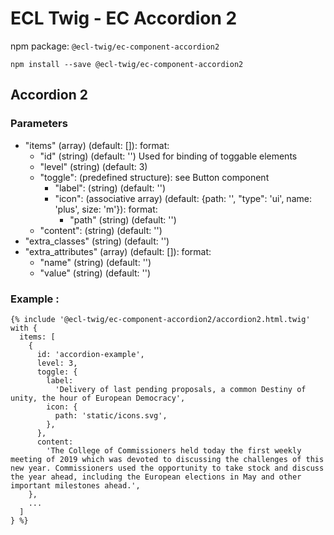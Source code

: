 # ECL Twig - EC Accordion 2

npm package: `@ecl-twig/ec-component-accordion2`

```shell
npm install --save @ecl-twig/ec-component-accordion2
```

## Accordion 2

### Parameters

- "items" (array) (default: []): format:
  - "id" (string) (default: '') Used for binding of toggable elements
  - "level" (string) (default: 3)
  - "toggle": (predefined structure): see Button component
    - "label": (string) (default: '')
    - "icon": (associative array) (default: {path: '', "type": 'ui', name: 'plus', size: 'm'}): format:
      - "path" (string) (default: '')
  - "content": (string) (default: '')
- "extra_classes" (string) (default: '')
- "extra_attributes" (array) (default: []): format:
  - "name" (string) (default: '')
  - "value" (string) (default: '')

### Example :

<!-- prettier-ignore -->
```twig
{% include '@ecl-twig/ec-component-accordion2/accordion2.html.twig' with { 
  items: [ 
    { 
      id: 'accordion-example', 
      level: 3, 
      toggle: { 
        label: 
          'Delivery of last pending proposals, a common Destiny of unity, the hour of European Democracy', 
        icon: { 
          path: 'static/icons.svg', 
        }, 
      }, 
      content: 
        'The College of Commissioners held today the first weekly meeting of 2019 which was devoted to discussing the challenges of this new year. Commissioners used the opportunity to take stock and discuss the year ahead, including the European elections in May and other important milestones ahead.', 
    }, 
    ... 
  ] 
} %} 
```
